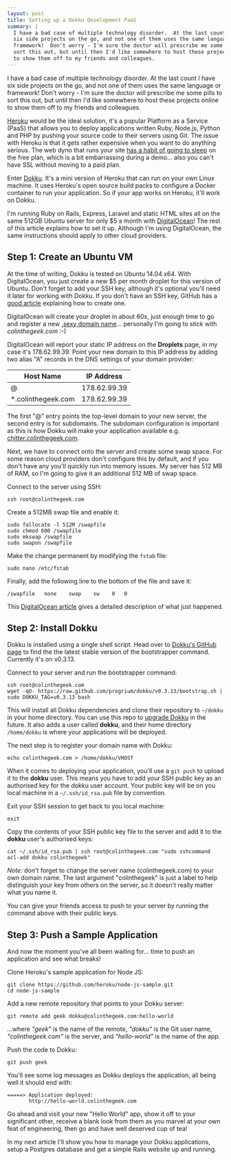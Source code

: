 ```yaml
---
layout: post
title: Setting up a Dokku Development PaaS
summary: |
  I have a bad case of multiple technology disorder.  At the last count I have
  six side projects on the go, and not one of them uses the same language or
  framework!  Don't worry - I'm sure the doctor will prescribe me some pills to
  sort this out, but until then I'd like somewhere to host these projects online
  to show them off to my friends and colleagues.
---
```

I have a bad case of multiple technology disorder.  At the last count I have
six side projects on the go, and not one of them uses the same language or
framework!  Don't worry - I'm sure the doctor will prescribe me some pills to
sort this out, but until then I'd like somewhere to host these projects online
to show them off to my friends and colleagues.

[Heroku][1] would be the ideal solution, it's a popular Platform as a Service
(PaaS) that allows you to deploy applications written Ruby, Node.js, Python and
PHP by pushing your source code to their servers using Git.  The issue with
Heroku is that it gets rather expensive when you want to do anything serious.
The web dyno that runs your site [has a habit of going to sleep][2] on the free
plan, which is a bit embarrassing during a demo... also you can't have SSL
without moving to a paid plan.

Enter [Dokku][3].  It's a mini version of Heroku that can run on your own Linux
machine.  It uses Heroku's open source build packs to configure a Docker
container to run your application.  So if your app works on Heroku, it'll work
on Dokku.

I'm running Ruby on Rails, Express, Laravel and static HTML sites all on the
same 512GB Ubuntu server for only $5 a month with [DigitalOcean][4]!  The rest
of this article explains how to set it up.  Although I'm using DigitalOcean,
the same instructions should apply to other cloud providers.

## Step 1: Create an Ubuntu VM

At the time of writing, Dokku is tested on Ubuntu 14.04 x64.  With DigitalOcean,
you just create a new $5 per month droplet for this version of Ubuntu.  Don't
forget to add your SSH key, although it's optional you'll need it later for
working with Dokku. If you don't have an SSH key, GitHub has a [good article][5]
explaining how to create one.

DigitalOcean will create your droplet in about 60s, just enough time to go and
register a new [.sexy domain name][6]...  personally I'm going to stick with
*colinthegeek.com* :-)  

DigitalOcean will report your static IP address on the **Droplets** page, in my
case it's 178.62.99.39.  Point your new domain to this IP address by adding two
alias "A" records in the DNS settings of your domain provider:

| Host Name          | IP Address   |
|--------------------|--------------|
| @                  | 178.62.99.39 |
| *.colinthegeek.com | 178.62.99.39 |

The first "@" entry points the top-level domain to your new server, the second
entry is for subdomains.  The subdomain configuration is important as this is
how Dokku will make your application available e.g. [chitter.colinthegeek.com][7].

Next, we have to connect onto the server and create some swap space.  For some
reason cloud providers don't configure this by default, and if you don't have
any you'll quickly run into memory issues.  My server has 512 MB of RAM, so I'm
going to give it an additional 512 MB of swap space.

Connect to the server using SSH:

    ssh root@colinthegeek.com

Create a 512MB swap file and enable it:

    sudo fallocate -l 512M /swapfile
    sudo chmod 600 /swapfile
    sudo mkswap /swapfile
    sudo swapon /swapfile

Make the change permanent by modifying the `fstab` file:

    sudo nano /etc/fstab

Finally, add the following line to the bottom of the file and save it:

    /swapfile   none    swap    sw    0   0

This [DigitalOcean article][8] gives a detailed description of what just
happened.

## Step 2: Install Dokku

Dokku is installed using a single shell script.  Head over to
[Dokku's GitHub page][9] to find the the latest stable version of the
bootstrapper command.  Currently it's on v0.3.13.

Connect to your server and run the bootstrapper command:

    ssh root@colinthegeek.com
    wget -qO- https://raw.github.com/progrium/dokku/v0.3.13/bootstrap.sh | sudo DOKKU_TAG=v0.3.13 bash

This will install all Dokku dependencies and clone their repository to `~/dokku`
in your home directory.  You can use this repo to [upgrade Dokku][10] in the
future.  It also adds a user called **dokku**, and their home directory
`/home/dokku` is where your applications will be deployed.

The next step is to register your domain name with Dokku:

    echo colinthegeek.com > /home/dokku/VHOST

When it comes to deploying your application, you'll use a `git push` to upload
it to the **dokku** user.  This means you have to add your SSH public key as an
authorised key for the dokku user account.  Your public key will be on you local
machine in a `~/.ssh/id_rsa.pub` file by convention.

Exit your SSH session to get back to you local machine:

    exit

Copy the contents of your SSH public key file to the server and add it to the
**dokku** user's authorised keys:

    cat ~/.ssh/id_rsa.pub | ssh root@colinthegeek.com "sudo sshcommand acl-add dokku colinthegeek"

*Note:* don't forget to change the server name (colinthegeek.com) to your own
domain name.  The last argument "colinthegeek" is just a label to help
distinguish your key from others on the server, so it doesn't really matter what
you name it.

You can give your friends access to push to your server by running the command
above with their public keys.

## Step 3: Push a Sample Application

And now the moment you've all been waiting for... time to push an application
and see what breaks!

Clone Heroku's sample application for Node JS:

    git clone https://github.com/heroku/node-js-sample.git
    cd node-js-sample

Add a new remote repository that points to your Dokku server:

    git remote add geek dokku@colinthegeek.com:hello-world

...where *"geek"* is the name of the remote, *"dokku"* is the Git user name,
*"colinthegeek.com"* is the server, and *"hello-world"* is the name of the app.

Push the code to Dokku:

    git push geek

You'll see some log messages as Dokku deploys the application, all being well it
should end with:

    =====> Application deployed:
           http://hello-world.colinthegeek.com

Go ahead and visit your new "Hello World" app, show it off to your significant
other, receive a blank look from them as you marvel at your own feat of
engineering, then go and have well deserved cup of tea!  

In my next article I'll show you how to manage your Dokku applications, setup a
Postgres database and get a simple Rails website up and running.

[1]: https://www.heroku.com
[2]: https://devcenter.heroku.com/articles/dynos#dyno-sleeping
[3]: http://progrium.com/blog/2013/06/19/dokku-the-smallest-paas-implementation-youve-ever-seen
[4]: https://www.digitalocean.com
[5]: https://help.github.com/articles/generating-ssh-keys
[6]: https://www.123-reg.co.uk/gtlds/?kw=sexy
[7]: http://chitter.colinthegeek.com
[8]: https://www.digitalocean.com/community/tutorials/how-to-add-swap-on-ubuntu-14-04
[9]: https://github.com/progrium/dokku
[10]: http://progrium.viewdocs.io/dokku/upgrading
